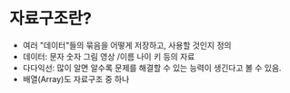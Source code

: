# 자료구조란?

- 여러 "데이터"들의 묶음을 어떻게 저장하고, 사용할 것인지 정의
- 데이터: 문자 숫자 그림 영상 /이름 나이 키 등의 자료
- 다다익선: 많이 알면 알수록 문제를 해결할 수 있는 능력이 생긴다고 볼 수 있음.
- 배열(Array)도 자료구조 중 하나